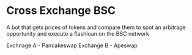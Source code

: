 # Cross Exchange BSC

A bot that gets prices of tokens and compare them to spot an arbitrage opportunity and execute a flashloan on the BSC network

Exchnage A - Pancakeswap
Exchange B - Apeswap
